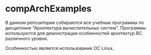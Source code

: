 # compArchExamples

В данном репозитории собираются все учебные программы по дисциплине "Архитектура вычислительных систем".
Программы используются для демонстрации особенностей архитектур ВС различного уровня.

Особенностью является использование ОС Linux.
